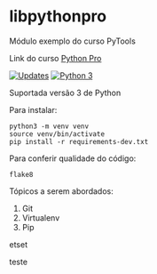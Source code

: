 # libpythonpro
Módulo exemplo do curso PyTools

Link do curso [Python Pro](https://www.python.pro.br/)

[![Updates](https://pyup.io/repos/github/hemilioaraujo/libpythonpro/shield.svg)](https://pyup.io/repos/github/hemilioaraujo/libpythonpro/)
[![Python 3](https://pyup.io/repos/github/hemilioaraujo/libpythonpro/python-3-shield.svg)](https://pyup.io/repos/github/hemilioaraujo/libpythonpro/)

Suportada versão 3 de Python

Para instalar:
```console
python3 -m venv venv
source venv/bin/activate
pip install -r requirements-dev.txt
```

Para conferir qualidade do código:
```console
flake8
```

Tópicos a serem abordados:  
1. Git  
2. Virtualenv
3. Pip

etset

teste